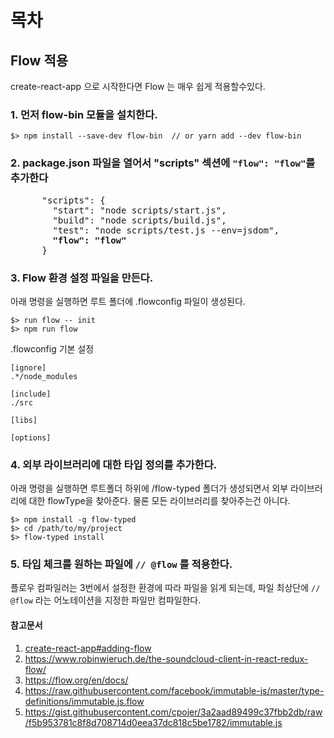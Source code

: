 # 목차

## Flow 적용 
create-react-app 으로 시작한다면 Flow 는 매우 쉽게 적용할수있다. 

### 1. 먼저 flow-bin 모듈을 설치한다.
```
$> npm install --save-dev flow-bin  // or yarn add --dev flow-bin
```

### 2. package.json 파일을 열어서 "scripts" 섹션에 ```"flow": "flow"```를 추가한다 
<pre>
      "scripts": {
        "start": "node scripts/start.js",
        "build": "node scripts/build.js",
        "test": "node scripts/test.js --env=jsdom",
        <b>"flow": "flow"</b>
      }
</pre>

### 3. Flow 환경 설정 파일을 만든다. 
아래 명령을 실행하면 루트 폴더에 .flowconfig 파일이 생성된다.

```
$> run flow -- init 
$> npm run flow
```

.flowconfig 기본 설정
```
[ignore]
.*/node_modules

[include]
./src

[libs]

[options]

```

### 4. 외부 라이브러리에 대한 타입 정의를 추가한다.
아래 명령을 실행하면 루트폴더 하위에 /flow-typed 폴더가 생성되면서 외부 라이브러리에 대한 flowType을 찾아준다. 물론 모든 라이브러리를 찾아주는건 아니다.

```
$> npm install -g flow-typed
$> cd /path/to/my/project
$> flow-typed install

```

### 5. 타입 체크를 원하는 파일에 ```// @flow``` 를 적용한다.
플로우 컴파일러는 3번에서 설정한 환경에 따라 파일을 읽게 되는데, 파일 최상단에 ```// @flow``` 라는 어노테이션을 지정한 파일만 컴파일한다.



#### 참고문서
1. [create-react-app#adding-flow](https://github.com/facebookincubator/create-react-app/blob/master/packages/react-scripts/template/README.md#adding-flow)
2. https://www.robinwieruch.de/the-soundcloud-client-in-react-redux-flow/
3. https://flow.org/en/docs/
4. https://raw.githubusercontent.com/facebook/immutable-js/master/type-definitions/immutable.js.flow
5. https://gist.githubusercontent.com/cpojer/3a2aad89499c37fbb2db/raw/f5b953781c8f8d708714d0eea37dc818c5be1782/immutable.js